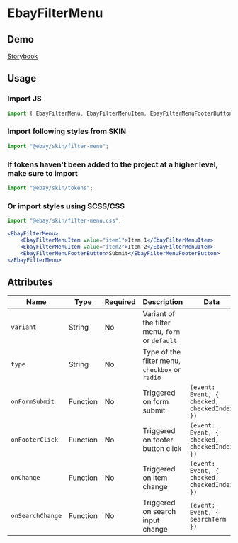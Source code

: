 # EbayFilterMenu

## Demo

[Storybook](https://opensource.ebay.com/ebayui-core-react/main/?path=/docs/building-blocks-ebay-filter-menu--docs)

## Usage

### Import JS

```jsx harmony
import { EbayFilterMenu, EbayFilterMenuItem, EbayFilterMenuFooterButton } from "@ebay/ui-core-react/ebay-filter-menu";
```

### Import following styles from SKIN

```jsx harmony
import "@ebay/skin/filter-menu";
```

### If tokens haven't been added to the project at a higher level, make sure to import

```jsx harmony
import "@ebay/skin/tokens";
```

### Or import styles using SCSS/CSS

```jsx harmony
import "@ebay/skin/filter-menu.css";
```

```jsx harmony
<EbayFilterMenu>
    <EbayFilterMenuItem value="item1">Item 1</EbayFilterMenuItem>
    <EbayFilterMenuItem value="item2">Item 2</EbayFilterMenuItem>
    <EbayFilterMenuFooterButton>Submit</EbayFilterMenuFooterButton>
</EbayFilterMenu>
```

## Attributes

| Name              | Type     | Required | Description                                                                 | Data                                      |
| ----------------- | -------- | -------- | --------------------------------------------------------------------------- | ----------------------------------------- |
| `variant`         | String   | No       | Variant of the filter menu, `form` or `default`                             |                                           |
| `type`            | String   | No       | Type of the filter menu, `checkbox` or `radio`                              |                                           |
| `onFormSubmit`    | Function | No       | Triggered on form submit                                                    | `(event: Event, { checked, checkedIndex })` |
| `onFooterClick`   | Function | No       | Triggered on footer button click                                            | `(event: Event, { checked, checkedIndex })` |
| `onChange`        | Function | No       | Triggered on item change                                                    | `(event: Event, { checked, checkedIndex })` |
| `onSearchChange`  | Function | No       | Triggered on search input change                                            | `(event: Event, { searchTerm })`            |
